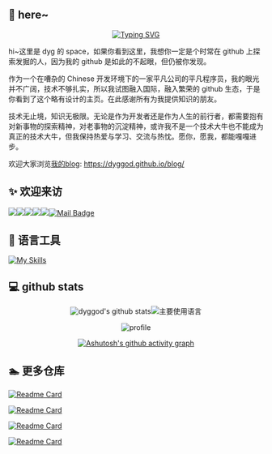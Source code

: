 <!--
 * @Author: Yinggang.Dong
 * @Date: 2022-07-26 09:41:33
 * @LastEditors: Yinggang.Dong
 * @LastEditTime: 2022-07-27 09:49:52
 * @FilePath: \dyggod\README.md
 * @Description: 
-->
## 👋 here~

<div align="center">

[![Typing SVG](https://readme-typing-svg.herokuapp.com?lines=eat%E3%80%81sleep%E3%80%81+coding%E3%80%81+play)](https://git.io/typing-svg)

</div>

hi~这里是 dyg 的 space，如果你看到这里，我想你一定是个时常在 github 上探索发掘的人，因为我的 github 是如此的不起眼，但仍被你发现。

作为一个在嘈杂的 Chinese 开发环境下的一家平凡公司的平凡程序员，我的眼光并不广阔，技术不够扎实，所以我试图融入国际，融入繁荣的 github 生态，于是你看到了这个略有设计的主页。在此感谢所有为我提供知识的朋友。

技术无止境，知识无极限。无论是作为开发者还是作为人生的前行者，都需要抱有对新事物的探索精神，对老事物的沉淀精神，或许我不是一个技术大牛也不能成为真正的技术大牛，但我保持热爱与学习、交流与热忱。愿你，愿我，都能嘎嘎进步。

欢迎大家浏览[我的blog](https://dyggod.github.io/blog/): https://dyggod.github.io/blog/ 

## ✨ 欢迎来访

![](https://visitor-badge.laobi.icu/badge?page_id=dyggod.dyggod)![](https://badges.pufler.dev/years/dyggod)![](https://badges.pufler.dev/repos/dyggod)![](https://badges.pufler.dev/commits/monthly/dyggod)![](https://img.shields.io/github/followers/dyggod?label=Followers)[![Mail Badge](https://img.shields.io/badge/-dyggod@163.com-c14438?style=flat&logo=Gmail&logoColor=white&link=mailto:dyggod@163.com)](mailto:dyggod@163.com)

## 🧰 语言工具

[![My Skills](https://skillicons.dev/icons?i=vue,react,js,ts,nodejs,nestjs,vite,webpack,css,sass,tailwind,mongodb,mysql,grafana,jest,md,git,github&theme=light)](https://skillicons.dev)

## 💻 github stats

<div align="center">

![dyggod's github stats](https://github-readme-stats.vercel.app/api?username=dyggod&hide_title=false&hide_border=true&show_icons=true&include_all_commits=true&line_height=20&bg_color=0,EC6C6C,FFD479,FFFC79,73FA79&theme=graywhite&locale=cn)![主要使用语言](https://github-readme-stats.vercel.app/api/top-langs/?username=dyggod&hide_title=false&hide_border=true&layout=compact&bg_color=0,73FA79,73FDFF,D783FF&theme=graywhite&locale=cn)

![profile](https://github-profile-trophy.vercel.app/?username=dyggod&theme=algolia&column=8)

[![Ashutosh's github activity graph](https://activity-graph.herokuapp.com/graph?username=dyggod&bg_color=ffffff&color=2f90da&line=3394f0&point=09c338&area=true&hide_border=true)](https://github.com/ashutosh00710/github-readme-activity-graph)

</div>

## 🏊 更多仓库

[![Readme Card](https://github-readme-stats.vercel.app/api/pin/?username=dyggod&repo=vue2-template&show_owner=true&&theme=cobalt)](https://github.com/dyggod/vue2-template)

[![Readme Card](https://github-readme-stats.vercel.app/api/pin/?username=dyggod&repo=packbox&show_owner=true&&theme=cobalt)](https://github.com/dyggod/packbox)

[![Readme Card](https://github-readme-stats.vercel.app/api/pin/?username=dyggod&repo=YunNiao&show_owner=true&&theme=cobalt)](https://github.com/dyggod/YunNiao)

[![Readme Card](https://github-readme-stats.vercel.app/api/pin/?username=dyggod&repo=nest-fluebot&show_owner=true&&theme=cobalt)](https://github.com/dyggod/nest-fluebot)
